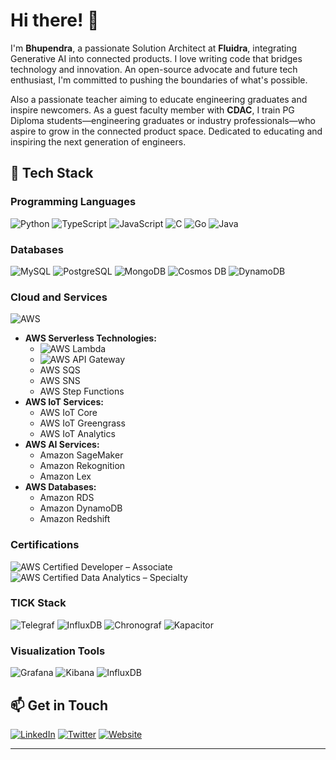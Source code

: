 # Hi there! 👋

I'm **Bhupendra**, a passionate Solution Architect at **Fluidra**, integrating Generative AI into connected products. I love writing code that bridges technology and innovation. An open-source advocate and future tech enthusiast, I'm committed to pushing the boundaries of what's possible.

Also a passionate teacher aiming to educate engineering graduates and inspire newcomers. As a guest faculty member with **CDAC**, I train PG Diploma students—engineering graduates or industry professionals—who aspire to grow in the connected product space. Dedicated to educating and inspiring the next generation of engineers.

## 🚀 Tech Stack

### Programming Languages

![Python](https://img.shields.io/badge/Python-3776AB?style=for-the-badge&logo=python&logoColor=white)
![TypeScript](https://img.shields.io/badge/TypeScript-3178C6?style=for-the-badge&logo=typescript&logoColor=white)
![JavaScript](https://img.shields.io/badge/JavaScript-F7DF1E?style=for-the-badge&logo=javascript&logoColor=black)
![C](https://img.shields.io/badge/C-00599C?style=for-the-badge&logo=c&logoColor=white)
![Go](https://img.shields.io/badge/Go-00ADD8?style=for-the-badge&logo=go&logoColor=white)
![Java](https://img.shields.io/badge/Java-ED8B00?style=for-the-badge&logo=java&logoColor=white)

### Databases

![MySQL](https://img.shields.io/badge/MySQL-4479A1?style=for-the-badge&logo=mysql&logoColor=white)
![PostgreSQL](https://img.shields.io/badge/PostgreSQL-336791?style=for-the-badge&logo=postgresql&logoColor=white)
![MongoDB](https://img.shields.io/badge/MongoDB-47A248?style=for-the-badge&logo=mongodb&logoColor=white)
![Cosmos DB](https://img.shields.io/badge/Cosmos%20DB-0078D4?style=for-the-badge&logo=microsoft-azure&logoColor=white)
![DynamoDB](https://img.shields.io/badge/DynamoDB-4053D6?style=for-the-badge&logo=amazon-dynamodb&logoColor=white)

### Cloud and Services

![AWS](https://img.shields.io/badge/AWS-232F3E?style=for-the-badge&logo=amazon-aws&logoColor=white)

- **AWS Serverless Technologies:**
  - ![AWS Lambda](https://img.shields.io/badge/AWS%20Lambda-FF9900?style=flat-square&logo=aws-lambda&logoColor=white)
  - ![AWS API Gateway](https://img.shields.io/badge/AWS%20API%20Gateway-FF4F8B?style=flat-square&logo=amazon-api-gateway&logoColor=white)
  - AWS SQS
  - AWS SNS
  - AWS Step Functions
- **AWS IoT Services:**
  - AWS IoT Core
  - AWS IoT Greengrass
  - AWS IoT Analytics
- **AWS AI Services:**
  - Amazon SageMaker
  - Amazon Rekognition
  - Amazon Lex
- **AWS Databases:**
  - Amazon RDS
  - Amazon DynamoDB
  - Amazon Redshift

### Certifications

![AWS Certified Developer – Associate](https://img.shields.io/badge/AWS%20Certified-Developer%20Associate-232F3E?style=for-the-badge&logo=amazon-aws&logoColor=FF9900)
![AWS Certified Data Analytics – Specialty](https://img.shields.io/badge/AWS%20Certified-Data%20Analytics%20Specialty-232F3E?style=for-the-badge&logo=amazon-aws&logoColor=FF9900)

### TICK Stack

![Telegraf](https://img.shields.io/badge/Telegraf-22ADF6?style=for-the-badge&logo=influxdb&logoColor=white)
![InfluxDB](https://img.shields.io/badge/InfluxDB-22ADF6?style=for-the-badge&logo=influxdb&logoColor=white)
![Chronograf](https://img.shields.io/badge/Chronograf-22ADF6?style=for-the-badge&logo=influxdb&logoColor=white)
![Kapacitor](https://img.shields.io/badge/Kapacitor-22ADF6?style=for-the-badge&logo=influxdb&logoColor=white)

### Visualization Tools

![Grafana](https://img.shields.io/badge/Grafana-F46800?style=for-the-badge&logo=grafana&logoColor=white)
![Kibana](https://img.shields.io/badge/Kibana-005571?style=for-the-badge&logo=elastic&logoColor=white)
![InfluxDB](https://img.shields.io/badge/InfluxDB-22ADF6?style=for-the-badge&logo=influxdb&logoColor=white)

## 📫 Get in Touch

[![LinkedIn](https://img.shields.io/badge/LinkedIn-0077B5?style=for-the-badge&logo=linkedin&logoColor=white)](https://www.linkedin.com/in/bhupendrasmvdu/)
[![Twitter](https://img.shields.io/badge/Twitter-1DA1F2?style=for-the-badge&logo=twitter&logoColor=white)](your-twitter-url)
[![Website](https://img.shields.io/badge/Website-4285F4?style=for-the-badge&logo=google-chrome&logoColor=white)](your-website-url)

---
